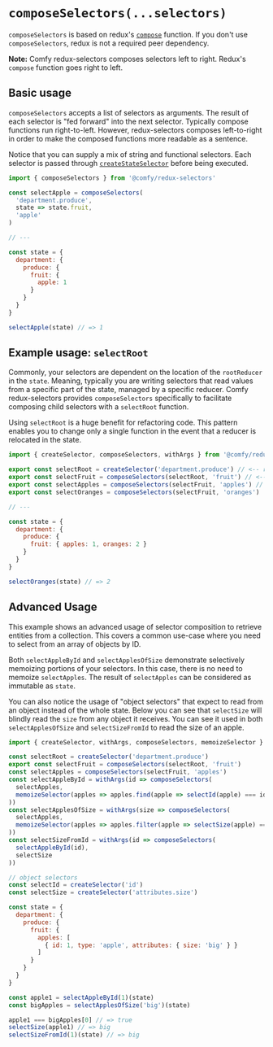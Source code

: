 # `composeSelectors(...selectors)`

`composeSelectors` is based on redux's [`compose`](https://github.com/reactjs/redux/blob/master/docs/api/compose.md) function. If you don't use `composeSelectors`, redux is not a required peer dependency.

**Note:** Comfy redux-selectors composes selectors left to right. Redux's `compose` function goes right to left.

## Basic usage

`composeSelectors` accepts a list of selectors as arguments. The result of each selector is "fed forward" into the next selector. Typically compose functions run right-to-left. However, redux-selectors composes left-to-right in order to make the composed functions more readable as a sentence.

Notice that you can supply a mix of string and functional selectors. Each selector is passed through [`createStateSelector`](/docs/api/createStateSelector.md) before being executed.

```js
import { composeSelectors } from '@comfy/redux-selectors'

const selectApple = composeSelectors(
  'department.produce',
  state => state.fruit,
  'apple'
)

// ---

const state = {
  department: {
    produce: {
      fruit: {
        apple: 1
      }  
    }
  }
}

selectApple(state) // => 1
```

## Example usage: `selectRoot`

Commonly, your selectors are dependent on the location of the `rootReducer` in the `state`. Meaning, typically you are writing selectors that read values from a specific part of the state, managed by a specific reducer. Comfy redux-selectors provides `composeSelectors` specifically to facilitate composing child selectors with a `selectRoot` function.

Using `selectRoot` is a huge benefit for refactoring code. This pattern enables you to change only a single function in the event that a reducer is relocated in the state.

```js
import { createSelector, composeSelectors, withArgs } from '@comfy/redux-selectors'

export const selectRoot = createSelector('department.produce') // <-- root selector
export const selectFruit = composeSelectors(selectRoot, 'fruit') // <-- composes left to right
export const selectApples = composeSelectors(selectFruit, 'apples') // <-- compose a composed selector
export const selectOranges = composeSelectors(selectFruit, 'oranges')

// ---

const state = {
  department: {
    produce: {
      fruit: { apples: 1, oranges: 2 }
    }
  }
}

selectOranges(state) // => 2
```

## Advanced Usage

This example shows an advanced usage of selector composition to retrieve entities from a collection. This covers a common use-case where you need to select from an array of objects by ID.

Both `selectAppleById` and `selectApplesOfSize` demonstrate selectively memoizing portions of your selectors. In this case, there is no need to memoize `selectApples`. The result of `selectApples` can be considered as immutable as `state`.

You can also notice the usage of "object selectors" that expect to read from an object instead of the whole state. Below you can see that `selectSize` will blindly read the `size` from any object it receives. You can see it used in both `selectApplesOfSize` and `selectSizeFromId` to read the size of an apple.

```js
import { createSelector, withArgs, composeSelectors, memoizeSelector } from '@comfy/redux-selectors'

const selectRoot = createSelector('department.produce')
export const selectFruit = composeSelectors(selectRoot, 'fruit')
const selectApples = composeSelectors(selectFruit, 'apples')
const selectAppleById = withArgs(id => composeSelectors(
  selectApples,
  memoizeSelector(apples => apples.find(apple => selectId(apple) === id))  
))
const selectApplesOfSize = withArgs(size => composeSelectors(
  selectApples,
  memoizeSelector(apples => apples.filter(apple => selectSize(apple) === size))  
))
const selectSizeFromId = withArgs(id => composeSelectors(
  selectAppleById(id),
  selectSize
))

// object selectors
const selectId = createSelector('id')
const selectSize = createSelector('attributes.size')

const state = {
  department: {
    produce: {
      fruit: {
        apples: [
          { id: 1, type: 'apple', attributes: { size: 'big' } }
        ]
      }  
    }
  }
}

const apple1 = selectAppleById(1)(state)
const bigApples = selectApplesOfSize('big')(state)

apple1 === bigApples[0] // => true
selectSize(apple1) // => big
selectSizeFromId(1)(state) // => big
```
